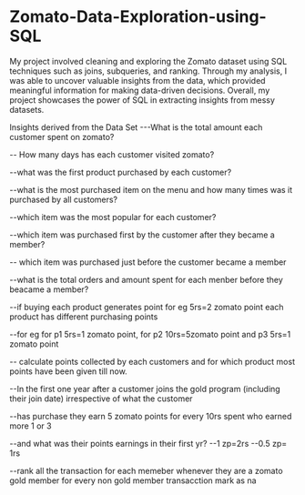 # Zomato-Data-Exploration-using-SQL

My project involved cleaning and exploring the Zomato dataset using SQL techniques such as joins, subqueries, and ranking. Through my analysis, I was able to uncover valuable insights from the data, which provided meaningful information for making data-driven decisions. Overall, 
my project showcases the power of SQL in extracting insights from messy datasets.


Insights derived from the Data Set
---What is the total amount each customer spent on zomato?

-- How many days has each customer visited zomato?

--what was the first product purchased by each customer?

--what is the most purchased item on the menu and how many times was it purchased by all customers?

--which item was the most popular for each customer?

--which item was purchased first by the customer after they became a member?

-- which item was purchased just before the customer became a  member

--what is the total orders and amount spent for each menber before they beacame a member?

--if buying each product generates point for eg 5rs=2 zomato point each product has different purchasing points

--for eg for p1 5rs=1 zomato point, for p2 10rs=5zomato point and p3 5rs=1 zomato point

-- calculate points collected by each customers and for which product most points have been given till now.

--In the first one year after a customer joins the gold program (including their join date) irrespective of what the customer

--has purchase they earn 5 zomato points for every 10rs spent who earned more 1 or 3

--and what was their points earnings in their first yr?
--1 zp=2rs
--0.5 zp= 1rs

--rank all the transaction for each memeber whenever they are a zomato gold member for every non gold member transacction mark as na
